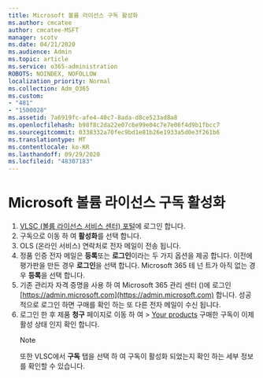 ```yaml
---
title: Microsoft 볼륨 라이선스 구독 활성화
ms.author: cmcatee
author: cmcatee-MSFT
manager: scotv
ms.date: 04/21/2020
ms.audience: Admin
ms.topic: article
ms.service: o365-administration
ROBOTS: NOINDEX, NOFOLLOW
localization_priority: Normal
ms.collection: Adm_O365
ms.custom:
- "481"
- "1500028"
ms.assetid: 7a6919fc-afe4-40c7-8ada-d8ce523ad8a8
ms.openlocfilehash: b98f8c2da22e07c6e99e04c7e7e06f4d9b1fbcc7
ms.sourcegitcommit: 0338332a70fec9bd1e81b26e1933a5d0e3f261b6
ms.translationtype: MT
ms.contentlocale: ko-KR
ms.lasthandoff: 09/29/2020
ms.locfileid: "48307183"
---
```

# <a name="activating-a-microsoft-volume-license-subscription"></a>Microsoft 볼륨 라이선스 구독 활성화

1. [VLSC (볼륨 라이선스 서비스 센터) 포털](https://go.microsoft.com/fwlink/p/?LinkId=329762)에 로그인 합니다.
2. 구독으로 이동 하 여 **활성화**를 선택 합니다.
3. OLS (온라인 서비스) 연락처로 전자 메일이 전송 됩니다.
4. 정품 인증 전자 메일은 **등록**또는 **로그인**이라는 두 가지 옵션을 제공 합니다. 이전에 평가판을 만든 경우 **로그인**을 선택 합니다. Microsoft 365 테 넌 트가 아직 없는 경우 **등록**을 선택 합니다.
5. 기존 관리자 자격 증명을 사용 하 여 Microsoft 365 관리 센터 ()에 로그인 [https://admin.microsoft.com](https://admin.microsoft.com) 합니다. 성공적으로 로그인 하면 구매를 확인 하는 또 다른 전자 메일이 수신 됩니다.
6. 로그인 한 후 제품 **청구** 페이지로 이동 하 여 \> [Your products](https://go.microsoft.com/fwlink/p/?linkid=842054) 구매한 구독이 이제 활성 상태 인지 확인 합니다. 
    > [!NOTE]
    > 또한 VLSC에서 **구독** 탭을 선택 하 여 구독이 활성화 되었는지 확인 하는 세부 정보를 확인할 수 있습니다.
